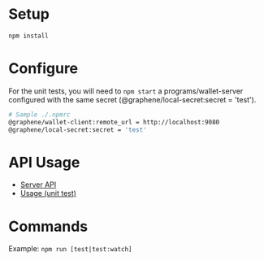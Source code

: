 # Setup
```bash
npm install
```

# Configure
For the unit tests, you will need to `npm start` a programs/wallet-server configured with the same secret (@graphene/local-secret:secret = 'test').
```sh
# Sample ./.npmrc
@graphene/wallet-client:remote_url = http://localhost:9080
@graphene/local-secret:secret = 'test'
```

# API Usage
* [Server API](./src/WalletApi.js)
* [Usage (unit test)](./test)

# Commands
Example: `npm run [test|test:watch]`
